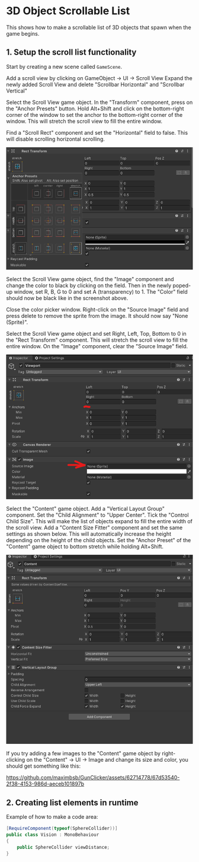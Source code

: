 # 3D Object Scrollable List
This shows how to make a scrollable list of 3D objects that spawn when the game begins.

## 1. Setup the scroll list functionality

Start by creating a new scene called `GameScene`.

Add a scroll view by clicking on GameObject -> UI -> Scroll View
Expand the newly added Scroll View and delete "Scrollbar Horizontal" and "Scrollbar Vertical"

Select the Scroll View game object. In the "Transform" component, press on the "Anchor Presets" button. Hold Alt+Shift and click on the bottom-right corner of the window to set the anchor to the bottom-right corner of the window. This will stretch the scroll view to fill the entire window.

Find a "Scroll Rect" component and set the "Horizontal" field to false. This will disable scrolling horizontal scrolling.

![AnchorPresets.png](Images%2FAnchorPresets.png)

Select the Scroll View game object, find the "Image" component and change the color to black by clicking on the field. Then in the newly poped-up window, set R, B, G to 0 and set A (transparency) to 1. The "Color" field should now be black like in the screenshot above.

Close the color picker window. Right-click on the "Source Image" field and press delete to remove the sprite from the image. It should now say "None (Sprite)".

Select the Scroll View game object and set Right, Left, Top, Bottom to 0 in the "Rect Transform" component. This will stretch the scroll view to fill the entire window. On the "Image" component, clear the "Source Image" field.

![ViewportSettings.png](Images%2FViewportSettings.png)

Select the "Content" game object. Add a "Vertical Layout Group" component. Set the "Child Alignment" to "Upper Center". Tick the "Control Child Size". This will make the list of objects expand to fill the entire width of the scroll view. Add a "Content Size Fitter" component and set the same settings as shown below. This will automatically increase the height depending on the height of the child objects. Set the "Anchor Preset" of the "Content" game object to bottom stretch while holding Alt+Shift. 

![ContentGameObject.png](Images%2FContentGameObject.png)

If you try adding a few images to the "Content" game object by right-clicking on the "Content" -> UI -> Image and change its size and color, you should get something like this:

https://github.com/maximbsb/GunClicker/assets/62714778/67d53540-2f38-4153-986d-aeceb101897b


## 2. Creating list elements in runtime 



Example of how to make a code area:
```.cs
[RequireComponent(typeof(SphereCollider))]
public class Vision : MonoBehaviour
{
    public SphereCollider viewDistance;
}
```
